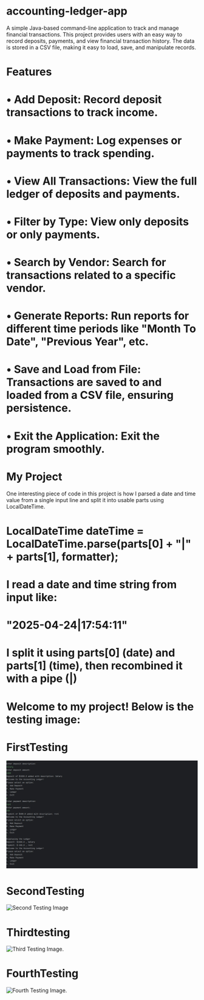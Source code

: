 # accounting-ledger-app
A simple Java-based command-line application to track and manage financial transactions.
This project provides users with an easy way to record deposits, payments, and view financial transaction history. The data is stored in a CSV file, making it easy to load, save, and manipulate records.

# Features
# •	Add Deposit: Record deposit transactions to track income.
# •	Make Payment: Log expenses or payments to track spending.
# •	View All Transactions: View the full ledger of deposits and payments.
# •	Filter by Type: View only deposits or only payments.
# •	Search by Vendor: Search for transactions related to a specific vendor.
# •	Generate Reports: Run reports for different time periods like "Month To Date", "Previous Year", etc.
# •	Save and Load from File: Transactions are saved to and loaded from a CSV file, ensuring persistence.
# •	Exit the Application: Exit the program smoothly.

# My Project

One interesting piece of code in this project is how I parsed a date and time value from a single input line and split it 
into usable parts using LocalDateTime.

# LocalDateTime dateTime = LocalDateTime.parse(parts[0] + "|" + parts[1], formatter);

# I read a date and time string from input like:
# "2025-04-24|17:54:11"

# I split it using parts[0] (date) and parts[1] (time), then recombined it with a pipe (|)


# Welcome to my project! Below is the testing image:

# FirstTesting
![First Testing Image](https://github.com/Sujan135/accounting-ledger-app/blob/e494537a09077df3b504f7158856f9121b973d81/firstTesting.jpg)

# SecondTesting
![Second Testing Image](https://github.com/Sujan135/capstone-1/blob/013f00b664355608c304da5a21254f5e8aee03cc/mySecondTesting(Ledger).jpg)

# Thirdtesting
![Third Testing Image](https://github.com/Sujan135/capstone-1/blob/5a5f6e7b8c39d569b77724cfc4f1df0567f48336/thirdtesting(vendor).jpg).

# FourthTesting
![Fourth Testing Image](https://github.com/Sujan135/capstone-1/blob/be2a460fc432293420714ec375e29c1e49997c5b/fourthTesting(reports).jpg).
